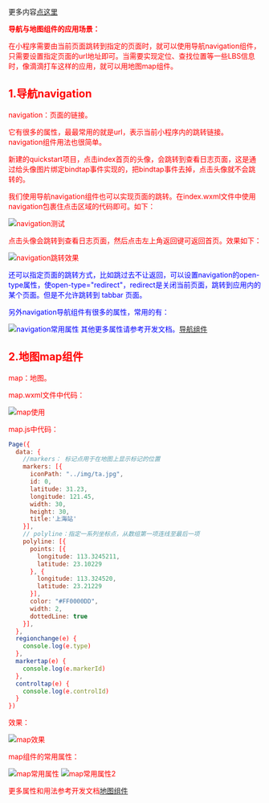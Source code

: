 更多内容[点这里](https://blog.csdn.net/w1418899532/article/details/90809438)

<font color="red">**导航与地图组件的应用场景：**

在小程序需要由当前页面跳转到指定的页面时，就可以使用导航navigation组件，只需要设置指定页面的url地址即可。当需要实现定位、查找位置等一些LBS信息时，像滴滴打车这样的应用，就可以用地图map组件。

## <font color="red">1.导航navigation
navigation：页面的链接。

它有很多的属性，最最常用的就是url，表示当前小程序内的跳转链接。navigation组件用法也很简单。

新建的quickstart项目，点击index首页的头像，会跳转到查看日志页面，这是通过给头像图片绑定bindtap事件实现的，把bindtap事件去掉，点击头像就不会跳转的。

我们使用导航navigation组件也可以实现页面的跳转。在index.wxml文件中使用navigation包裹住点击区域的代码即可。如下：

![navigation测试](https://img-blog.csdnimg.cn/20190604195009786.png?x-oss-process=image/watermark,type_ZmFuZ3poZW5naGVpdGk,shadow_10,text_aHR0cHM6Ly9ibG9nLmNzZG4ubmV0L3cxNDE4ODk5NTMy,size_16,color_FFFFFF,t_70)

点击头像会跳转到查看日志页面，然后点击左上角返回键可返回首页。效果如下：

![navigation跳转效果](https://img-blog.csdnimg.cn/2019060419572717.gif)

<font color="blue">还可以指定页面的跳转方式，比如跳过去不让返回，可以设置navigation的open-type属性，使open-type="redirect"，redirect是关闭当前页面，跳转到应用内的某个页面。但是不允许跳转到 tabbar 页面。

另外navigation导航组件有很多的属性，常用的有：

![navigation常用属性](https://img-blog.csdnimg.cn/20190604195849296.png?x-oss-process=image/watermark,type_ZmFuZ3poZW5naGVpdGk,shadow_10,text_aHR0cHM6Ly9ibG9nLmNzZG4ubmV0L3cxNDE4ODk5NTMy,size_16,color_FFFFFF,t_70)
其他更多属性请参考开发文档。[导航组件](https://developers.weixin.qq.com/miniprogram/dev/component/navigator.html)

## <font color="red">2.地图map组件
map：地图。

map.wxml文件中代码：

![map使用](https://img-blog.csdnimg.cn/20190604203805182.png)

map.js中代码：

```javascript
Page({
  data: {
    //markers： 标记点用于在地图上显示标记的位置
    markers: [{
      iconPath: "../img/ta.jpg",
      id: 0,
      latitude: 31.23,
      longitude: 121.45,
      width: 30,
      height: 30,
      title:'上海站'
    }],
    // polyline：指定一系列坐标点，从数组第一项连线至最后一项
    polyline: [{
      points: [{
        longitude: 113.3245211,
        latitude: 23.10229
      }, {
        longitude: 113.324520,
        latitude: 23.21229
      }],
      color: "#FF0000DD",
      width: 2,
      dottedLine: true
    }],
  },
  regionchange(e) {
    console.log(e.type)
  },
  markertap(e) {
    console.log(e.markerId)
  },
  controltap(e) {
    console.log(e.controlId)
  }
})
```

效果：

![map效果](https://img-blog.csdnimg.cn/20190604204215812.png?x-oss-process=image/watermark,type_ZmFuZ3poZW5naGVpdGk,shadow_10,text_aHR0cHM6Ly9ibG9nLmNzZG4ubmV0L3cxNDE4ODk5NTMy,size_16,color_FFFFFF,t_70)

map组件的常用属性：

![map常用属性](https://img-blog.csdnimg.cn/20190604204301425.png?x-oss-process=image/watermark,type_ZmFuZ3poZW5naGVpdGk,shadow_10,text_aHR0cHM6Ly9ibG9nLmNzZG4ubmV0L3cxNDE4ODk5NTMy,size_16,color_FFFFFF,t_70)
![map常用属性2](https://img-blog.csdnimg.cn/20190604204334735.png?x-oss-process=image/watermark,type_ZmFuZ3poZW5naGVpdGk,shadow_10,text_aHR0cHM6Ly9ibG9nLmNzZG4ubmV0L3cxNDE4ODk5NTMy,size_16,color_FFFFFF,t_70)

更多属性和用法参考开发文档[地图组件](https://developers.weixin.qq.com/miniprogram/dev/component/map.html)

